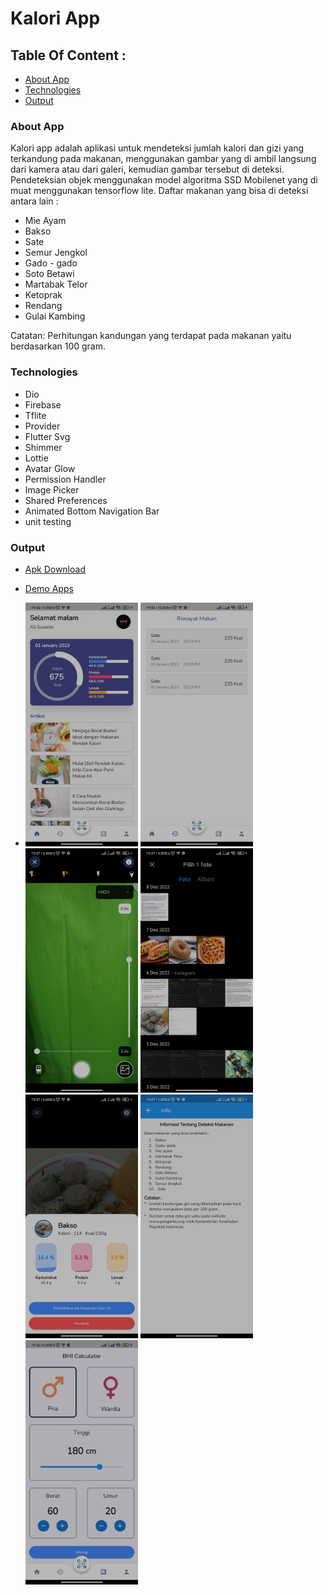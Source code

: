 # Kalori App
## Table Of Content :
* [About App](#about-app)
* [Technologies](#technologies)
* [Output](#output)

### About App
Kalori app adalah aplikasi untuk mendeteksi jumlah kalori dan gizi yang terkandung pada makanan, menggunakan gambar yang di ambil langsung dari kamera atau dari galeri, kemudian gambar tersebut di deteksi. Pendeteksian objek menggunakan model algoritma SSD Mobilenet yang di muat menggunakan tensorflow lite.
Daftar makanan yang bisa di deteksi antara lain :
- Mie Ayam
- Bakso
- Sate
- Semur Jengkol
- Gado - gado
- Soto Betawi
- Martabak Telor
- Ketoprak
- Rendang
- Gulai Kambing

 Catatan: Perhitungan kandungan yang terdapat pada makanan yaitu berdasarkan 100 gram.
 
 ### Technologies
 - Dio
 - Firebase
 - Tflite
 - Provider
 - Flutter Svg
 - Shimmer
 - Lottie
 - Avatar Glow
 - Permission Handler
 - Image Picker
 - Shared Preferences
 - Animated Bottom Navigation Bar
 - unit testing
 
 ### Output
 - [Apk Download](https://drive.google.com/file/d/1xnAYB7R1iT1JAcBE7XJlotAIBI7nV0jh/view?usp=sharing)
 - [Demo Apps](https://youtu.be/xqKyxM8tJDQ)
 
 
 - <img width="180" alt="image" src="https://github.com/ali-susanto/kalori/blob/main/assets/output/home.jpg"> <img width="180" alt="image" src="https://github.com/ali-susanto/kalori/blob/main/assets/output/history.jpg"> <img width="180" alt="image" src="https://github.com/ali-susanto/kalori/blob/main/assets/output/detection.jpg"> <img width="180" alt="image" src="https://github.com/ali-susanto/kalori/blob/main/assets/output/galery.jpg"> <img width="180" alt="image" src="https://github.com/ali-susanto/kalori/blob/main/assets/output/output.jpg"> <img width="180" alt="image" src="https://github.com/ali-susanto/kalori/blob/main/assets/output/info.jpg"> <img width="180" alt="image" src="https://github.com/ali-susanto/kalori/blob/main/assets/output/bmi.jpg">


